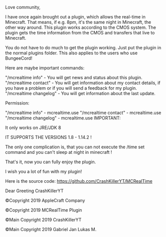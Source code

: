 Love community,

 

I have once again brought out a plugin, which allows the real-time in Minecraft. That means, if e.g. 8pm, it's the same night in Minecraft, the other way around. This plugin works according to the CMOS system. The plugin gets the time information from the CMOS and transfers that live to Minecraft.

 

You do not have to do much to get the plugin working. Just put the plugin in the normal plugins folder. This also applies to the users who use BungeeCord!

Here are maybe important commands:

 

"/mcrealtime info" - You will get news and status about this plugin.
"/mcrealtime contact" - You will get information about my contact details, if you have a problem or if you will send a feedback for my plugin.
 "/mcrealtime changelog" - You will get information about the last update.
 

Permission: 

"/mcrealtime info" - mcrealtime.use
"/mcrealtime contact" - mcrealtime.use
"/mcrealtime changelog" - mcrealtime.use 
IMPORTANT:

 

It only works on JRE/JDK 8

 

IT SUPPORTS THE VERSIONS 1.8 - 1.14.2 ! 

 

The only one complication is, that you can not execute the /time set <time> command and you can't sleep at night in minecraft !

 

That's it, now you can fully enjoy the plugin.

 

I wish you a lot of fun with my plugin!

Here is the source code: https://github.com/CrashKillerYT/MCRealTime

 

Dear Greeting CrashKillerYT

 

©Copyright 2019 AppleCraft Company

©Copyright 2019 MCRealTime Plugin

©Main Copyright 2019 CrashKillerYT

©Main Copyright 2019 Gabriel Jan Lukas M.
